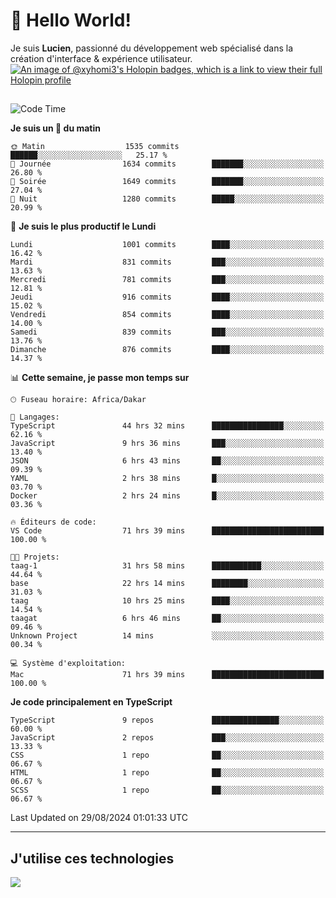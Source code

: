 # 👋 Hello World!

Je suis **Lucien**, passionné du développement web spécialisé dans la création d'interface & expérience utilisateur.
[![An image of @xyhomi3's Holopin badges, which is a link to view their full Holopin profile](https://holopin.me/xyhomi3)](https://holopin.io/@xyhomi3)

##

<!--START_SECTION:waka-->
![Code Time](http://img.shields.io/badge/Code%20Time-1%2C914%20hrs%207%20mins-blue)

**Je suis un 🐤 du matin** 

```text
🌞 Matin                  1535 commits        ██████░░░░░░░░░░░░░░░░░░░   25.17 % 
🌆 Journée                1634 commits        ███████░░░░░░░░░░░░░░░░░░   26.80 % 
🌃 Soirée                 1649 commits        ███████░░░░░░░░░░░░░░░░░░   27.04 % 
🌙 Nuit                   1280 commits        █████░░░░░░░░░░░░░░░░░░░░   20.99 % 
```
📅 **Je suis le plus productif le Lundi** 

```text
Lundi                    1001 commits        ████░░░░░░░░░░░░░░░░░░░░░   16.42 % 
Mardi                    831 commits         ███░░░░░░░░░░░░░░░░░░░░░░   13.63 % 
Mercredi                 781 commits         ███░░░░░░░░░░░░░░░░░░░░░░   12.81 % 
Jeudi                    916 commits         ████░░░░░░░░░░░░░░░░░░░░░   15.02 % 
Vendredi                 854 commits         ████░░░░░░░░░░░░░░░░░░░░░   14.00 % 
Samedi                   839 commits         ███░░░░░░░░░░░░░░░░░░░░░░   13.76 % 
Dimanche                 876 commits         ████░░░░░░░░░░░░░░░░░░░░░   14.37 % 
```


📊 **Cette semaine, je passe mon temps sur** 

```text
🕑︎ Fuseau horaire: Africa/Dakar

💬 Langages: 
TypeScript               44 hrs 32 mins      ████████████████░░░░░░░░░   62.16 % 
JavaScript               9 hrs 36 mins       ███░░░░░░░░░░░░░░░░░░░░░░   13.40 % 
JSON                     6 hrs 43 mins       ██░░░░░░░░░░░░░░░░░░░░░░░   09.39 % 
YAML                     2 hrs 38 mins       █░░░░░░░░░░░░░░░░░░░░░░░░   03.70 % 
Docker                   2 hrs 24 mins       █░░░░░░░░░░░░░░░░░░░░░░░░   03.36 % 

🔥 Éditeurs de code: 
VS Code                  71 hrs 39 mins      █████████████████████████   100.00 % 

🐱‍💻 Projets: 
taag-1                   31 hrs 58 mins      ███████████░░░░░░░░░░░░░░   44.64 % 
base                     22 hrs 14 mins      ████████░░░░░░░░░░░░░░░░░   31.03 % 
taag                     10 hrs 25 mins      ████░░░░░░░░░░░░░░░░░░░░░   14.54 % 
taagat                   6 hrs 46 mins       ██░░░░░░░░░░░░░░░░░░░░░░░   09.46 % 
Unknown Project          14 mins             ░░░░░░░░░░░░░░░░░░░░░░░░░   00.34 % 

💻 Système d'exploitation: 
Mac                      71 hrs 39 mins      █████████████████████████   100.00 % 
```

**Je code principalement en TypeScript** 

```text
TypeScript               9 repos             ███████████████░░░░░░░░░░   60.00 % 
JavaScript               2 repos             ███░░░░░░░░░░░░░░░░░░░░░░   13.33 % 
CSS                      1 repo              ██░░░░░░░░░░░░░░░░░░░░░░░   06.67 % 
HTML                     1 repo              ██░░░░░░░░░░░░░░░░░░░░░░░   06.67 % 
SCSS                     1 repo              ██░░░░░░░░░░░░░░░░░░░░░░░   06.67 % 
```




 Last Updated on 29/08/2024 01:01:33 UTC
<!--END_SECTION:waka-->
---

## J'utilise ces technologies

<p align="left">
  <a href="https://skillicons.dev">
    <img src="https://skillicons.dev/icons?i=ts,js,md,scss,tailwind,react,docker,express,astro,vite,nextjs,vercel,figma,ableton" />
  </a>
</p>

